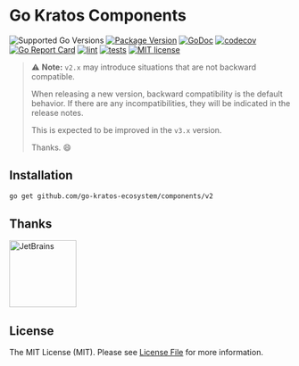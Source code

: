 # Go Kratos Components

![Supported Go Versions](https://img.shields.io/badge/Go-%3E%3D1.19-blue)
[![Package Version](https://badgen.net/github/release/go-kratos-ecosystem/components/stable)](https://github.com/go-kratos-ecosystem/components/releases)
[![GoDoc](https://pkg.go.dev/badge/github.com/go-kratos-ecosystem/v2)](https://pkg.go.dev/github.com/go-kratos-ecosystem/components/v2)
[![codecov](https://codecov.io/gh/go-kratos-ecosystem/components/graph/badge.svg?token=QPTHZ5L9GT)](https://codecov.io/gh/go-kratos-ecosystem/components)
[![Go Report Card](https://goreportcard.com/badge/github.com/go-kratos-ecosystem/components)](https://goreportcard.com/report/github.com/go-kratos-ecosystem/components)
[![lint](https://github.com/go-kratos-ecosystem/components/actions/workflows/lint.yml/badge.svg)](https://github.com/go-kratos-ecosystem/components/actions/workflows/lint.yml)
[![tests](https://github.com/go-kratos-ecosystem/components/actions/workflows/test.yml/badge.svg)](https://github.com/go-kratos-ecosystem/components/actions/workflows/test.yml)
[![MIT license](https://img.shields.io/badge/license-MIT-brightgreen.svg)](https://opensource.org/licenses/MIT)

> ⚠️ **Note:** `v2.x` may introduce situations that are not backward compatible.
> 
> When releasing a new version, backward compatibility is the default behavior. If there are any incompatibilities, they will be indicated in the release notes.
> 
> This is expected to be improved in the `v3.x` version.
> 
> Thanks. 😄

## Installation

```bash
go get github.com/go-kratos-ecosystem/components/v2
```

## Thanks

<a href="https://jb.gg/OpenSourceSupport" target="_blank"><img src="https://resources.jetbrains.com/storage/products/company/brand/logos/jb_beam.png" alt="JetBrains" width="120"></a>


## License

The MIT License (MIT). Please see [License File](LICENSE) for more information.
